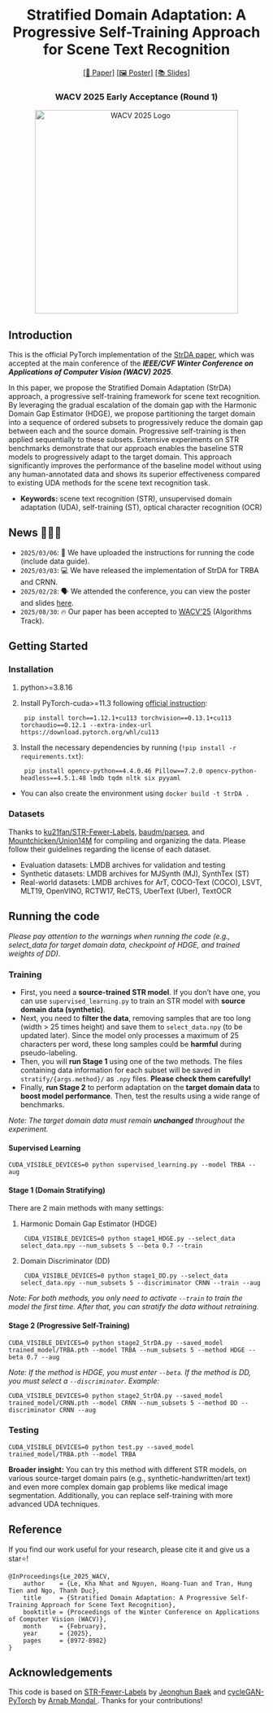 <div align="center">
  <h1>Stratified Domain Adaptation: A Progressive Self-Training Approach for Scene Text Recognition</h1>
  <a href="https://openaccess.thecvf.com/content/WACV2025/html/Le_Stratified_Domain_Adaptation_A_Progressive_Self-Training_Approach_for_Scene_Text_WACV_2025_paper.html">[📰 Paper]</a>
  <a href="WACV2025/wacv25-1278-poster.pdf">[🖼️ Poster]</a>
  <a href="WACV2025/wacv25-1278-slides.pdf">[📚 Slides]</a>
  <br>
  <h3>WACV 2025 Early Acceptance (Round 1)</h3>
  <img src="https://wacv2025.thecvf.com/wp-content/uploads/2024/06/WACV-2025-Logo_Color-1024x315.png" width="400" alt="WACV 2025 Logo">
</div>

## Introduction
This is the official PyTorch implementation of the [StrDA paper](https://openaccess.thecvf.com/content/WACV2025/html/Le_Stratified_Domain_Adaptation_A_Progressive_Self-Training_Approach_for_Scene_Text_WACV_2025_paper.html), which was accepted at the main conference of the ***IEEE/CVF Winter Conference on Applications of Computer Vision (WACV) 2025***.

In this paper, we propose the Stratified Domain Adaptation (StrDA) approach, a progressive self-training framework for scene text recognition. By leveraging the gradual escalation of the domain gap with the Harmonic Domain Gap Estimator ($\mathrm{HDGE}$), we propose partitioning the target domain into a sequence of ordered subsets to progressively reduce the domain gap between each and the source domain. Progressive self-training is then applied sequentially to these subsets. Extensive experiments on STR benchmarks demonstrate that our approach enables the baseline STR models to progressively adapt to the target domain. This approach significantly improves the performance of the baseline model without using any human-annotated data and shows its superior effectiveness compared to existing UDA methods for the scene text recognition task.

* **Keywords:** scene text recognition (STR), unsupervised domain adaptation (UDA), self-training (ST), optical character recognition (OCR)

## News 🚀🚀🚀
- `2025/03/06`: 📜 We have uploaded the instructions for running the code (include data guide).
- `2025/03/03`: 💻 We have released the implementation of StrDA for TRBA and CRNN.
- `2025/02/28`: 🗣️ We attended the conference, you can view the poster and slides [here](WACV2025).
- `2025/08/30`: 🔥 Our paper has been accepted to [WACV'25](https://wacv2025.thecvf.com/) (Algorithms Track).

## Getting Started

### Installation
1. python>=3.8.16
2. Install PyTorch-cuda>=11.3 following [official instruction](https://pytorch.org/):

        pip install torch==1.12.1+cu113 torchvision==0.13.1+cu113 torchaudio==0.12.1 --extra-index-url https://download.pytorch.org/whl/cu113
        
3. Install the necessary dependencies by running (`!pip install -r requirements.txt`):

        pip install opencv-python==4.4.0.46 Pillow==7.2.0 opencv-python-headless==4.5.1.48 lmdb tqdm nltk six pyyaml

* You can also create the environment using `docker build -t StrDA .`

### Datasets
Thanks to [ku21fan/STR-Fewer-Labels](https://github.com/ku21fan/STR-Fewer-Labels/blob/main/data.md), [baudm/parseq](https://github.com/baudm/parseq/blob/main/Datasets.md), and [Mountchicken/Union14M](https://github.com/Mountchicken/Union14M) for compiling and organizing the data. Please follow their guidelines regarding the license of each dataset.

- Evaluation datasets: LMDB archives for validation and testing
- Synthetic datasets: LMDB archives for MJSynth (MJ), SynthTex (ST)
- Real-world datasets: LMDB archives for ArT, COCO-Text (COCO), LSVT, MLT19, OpenVINO, RCTW17, ReCTS, UberText (Uber), TextOCR 

## Running the code
*Please pay attention to the warnings when running the code (e.g., select_data for target domain data, checkpoint of HDGE, and trained weights of DD).*

### Training

- First, you need a **source-trained STR model**. If you don’t have one, you can use `supervised_learning.py` to train an STR model with **source domain data (synthetic)**.
- Next, you need to **filter the data**, removing samples that are too long (width > 25 times height) and save them to `select_data.npy` (to be updated later). Since the model only processes a maximum of 25 characters per word, these long samples could be **harmful** during pseudo-labeling.
- Then, you will **run Stage 1** using one of the two methods. The files containing data information for each subset will be saved in `stratify/{args.method}/` as `.npy` files. **Please check them carefully!** 
- Finally, **run Stage 2** to perform adaptation on the **target domain data** to **boost model performance**. Then, test the results using a wide range of benchmarks.

*Note: The target domain data must remain **unchanged** throughout the experiment.*

#### Supervised Learning

    CUDA_VISIBLE_DEVICES=0 python supervised_learning.py --model TRBA --aug

#### Stage 1 (Domain Stratifying)

There are 2 main methods with many settings:
1. Harmonic Domain Gap Estimator ($\mathrm{HDGE}$)

        CUDA_VISIBLE_DEVICES=0 python stage1_HDGE.py --select_data select_data.npy --num_subsets 5 --beta 0.7 --train

2. Domain Discriminator ($\mathrm{DD}$)

        CUDA_VISIBLE_DEVICES=0 python stage1_DD.py --select_data select_data.npy --num_subsets 5 --discriminator CRNN --train --aug

*Note: For both methods, you only need to activate `--train` to train the model the first time. After that, you can stratify the data without retraining.*

#### Stage 2 (Progressive Self-Training)

    CUDA_VISIBLE_DEVICES=0 python stage2_StrDA.py --saved_model trained_model/TRBA.pth --model TRBA --num_subsets 5 --method HDGE --beta 0.7 --aug

*Note: If the method is HDGE, you must enter `--beta`. If the method is DD, you must select a `--discriminator`. Example:*

    CUDA_VISIBLE_DEVICES=0 python stage2_StrDA.py --saved_model trained_model/CRNN.pth --model CRNN --num_subsets 5 --method DD --discriminator CRNN --aug

### Testing

    CUDA_VISIBLE_DEVICES=0 python test.py --saved_model trained_model/TRBA.pth --model TRBA

**Broader insight:** You can try this method with different STR models, on various source-target domain pairs (e.g., synthetic-handwritten/art text) and even more complex domain gap problems like medical image segmentation. Additionally, you can replace self-training with more advanced UDA techniques.

## Reference
If you find our work useful for your research, please cite it and give us a star⭐!
```
@InProceedings{Le_2025_WACV,
    author    = {Le, Kha Nhat and Nguyen, Hoang-Tuan and Tran, Hung Tien and Ngo, Thanh Duc},
    title     = {Stratified Domain Adaptation: A Progressive Self-Training Approach for Scene Text Recognition},
    booktitle = {Proceedings of the Winter Conference on Applications of Computer Vision (WACV)},
    month     = {February},
    year      = {2025},
    pages     = {8972-8982}
}
```

## Acknowledgements
This code is based on [STR-Fewer-Labels](https://github.com/ku21fan/STR-Fewer-Labels) by [Jeonghun Baek](https://github.com/ku21fan) and [cycleGAN-PyTorch](https://github.com/arnab39/cycleGAN-PyTorch) by [Arnab Mondal
](https://github.com/arnab39). Thanks for your contributions!
